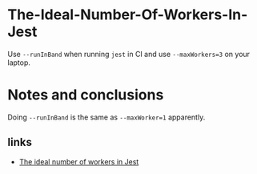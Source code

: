 # The-Ideal-Number-Of-Workers-In-Jest

Use `--runInBand` when running `jest` in CI and use `--maxWorkers=3` on your laptop.

# Notes and conclusions

Doing `--runInBand` is the same as `--maxWorker=1` apparently.

## links

- [The ideal number of workers in Jest](https://www.peterbe.com/plog/ideal-number-of-workers-in-jest-maxWorkers)
